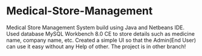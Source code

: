 # Medical-Store-Management
Medical Store Management System build using Java and Netbeans IDE. 
Used database MySQL Workbench 8.0 CE to store details such as medicine name, company name, etc.
Created a simple UI so that the Admin(End User) can use it easy without any Help of other.
The project is in other branch!
